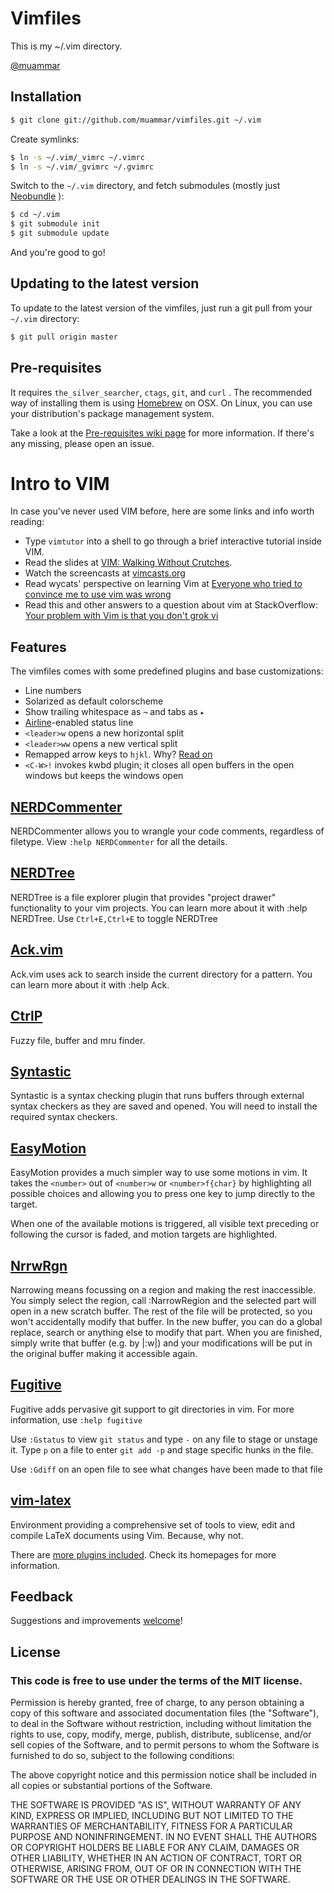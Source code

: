 # Vimfiles

This is my ~/.vim directory.

[@muammar](http://twitter.com/muammar)

## Installation

```bash
$ git clone git://github.com/muammar/vimfiles.git ~/.vim
```

Create symlinks:

```bash
$ ln -s ~/.vim/_vimrc ~/.vimrc
$ ln -s ~/.vim/_gvimrc ~/.gvimrc
```

Switch to the `~/.vim` directory, and fetch submodules (mostly just [Neobundle] ):

[Neobundle]: https://github.com/Shougo/neobundle.vim

```bash
$ cd ~/.vim
$ git submodule init
$ git submodule update
```

And you're good to go!

## Updating to the latest version

To update to the latest version of the vimfiles, just run a git pull from
your `~/.vim` directory:

```bash
$ git pull origin master
```

## Pre-requisites

It requires `the_silver_searcher`, `ctags`, `git`, and `curl` .
The recommended way of installing them is using
[Homebrew](http://mxcl.github.com/homebrew/) on OSX. On Linux,
you can use your distribution's package management system.

Take a look at the [Pre-requisites wiki
page](https://github.com/gerardo/vimfiles/wiki/Pre-requisites) for more
information. If there's any missing, please open an issue.

# Intro to VIM

In case you've never used VIM before, here are some links and info worth
reading:

* Type `vimtutor` into a shell to go through a brief interactive
  tutorial inside VIM.
* Read the slides at [VIM: Walking Without Crutches](http://walking-without-crutches.heroku.com/#1).
* Watch the screencasts at [vimcasts.org](http://vimcasts.org/)
* Read wycats' perspective on learning Vim at
  [Everyone who tried to convince me to use vim was wrong](http://yehudakatz.com/2010/07/29/everyone-who-tried-to-convince-me-to-use-vim-was-wrong/)
* Read this and other answers to a question about vim at StackOverflow:
  [Your problem with Vim is that you don't grok vi](http://stackoverflow.com/questions/1218390/what-is-your-most-productive-shortcut-with-vim/1220118#1220118)


## Features

The vimfiles comes with some predefined plugins and  base customizations:

* Line numbers
* Solarized as default colorscheme
* Show trailing whitespace as `¬` and tabs as `▸`
* [Airline]-enabled status line
* `<leader>w` opens a new horizontal split
* `<leader>ww` opens a new vertical split
* Remapped arrow keys to `hjkl`. Why? [Read on](http://www.catonmat.net/blog/why-vim-uses-hjkl-as-arrow-keys/)
* `<C-W>!` invokes kwbd plugin; it closes all open buffers in the open
  windows but keeps the windows open

[Airline]: https://github.com/bling/vim-airline

## [NERDCommenter](http://github.com/scrooloose/nerdcommenter)

NERDCommenter allows you to wrangle your code comments, regardless of
filetype. View `:help NERDCommenter` for all the details.

## [NERDTree](https://github.com/scrooloose/nerdtree)

NERDTree is a file explorer plugin that provides "project drawer"
functionality to your vim projects.  You can learn more about it with
:help NERDTree. Use `Ctrl+E,Ctrl+E` to toggle NERDTree

## [Ack.vim](http://github.com/mileszs/ack.vim)

Ack.vim uses ack to search inside the current directory for a pattern.
You can learn more about it with :help Ack.

## [CtrlP](https://github.com/ctrlpvim/ctrlp.vim)

Fuzzy file, buffer and mru finder.

## [Syntastic](https://github.com/scrooloose/syntastic/)

Syntastic is a syntax checking plugin that runs buffers through external syntax
checkers as they are saved and opened. You will need to install the required
syntax checkers.

## [EasyMotion](https://github.com/Lokaltog/vim-easymotion)

EasyMotion provides a much simpler way to use some motions in vim. It
takes the `<number>` out of `<number>w` or `<number>f{char}` by highlighting
all possible choices and allowing you to press one key to jump directly
to the target.

When one of the available motions is triggered, all visible text
preceding or following the cursor is faded, and motion targets are
highlighted.

## [NrrwRgn](https://github.com/chrisbra/NrrwRgn)

Narrowing means focussing on a region and making the rest inaccessible.
You simply select the region, call :NarrowRegion and the selected part
will open in a new scratch buffer. The rest of the file will be
protected, so you won't accidentally modify that buffer. In the new
buffer, you can do a global replace, search or anything else to modify
that part. When you are finished, simply write that buffer (e.g. by
|:w|) and your modifications will be put in the original buffer making
it accessible again.

## [Fugitive](http://github.com/tpope/vim-fugitive)

Fugitive adds pervasive git support to git directories in vim. For more
information, use `:help fugitive`

Use `:Gstatus` to view `git status` and type `-` on any file to stage or
unstage it. Type `p` on a file to enter `git add -p` and stage specific
hunks in the file.

Use `:Gdiff` on an open file to see what changes have been made to that
file


## [vim-latex](https://github.com/jcf/vim-latex.git)

Environment providing a comprehensive set of tools to view, edit and compile
LaTeX documents using Vim. Because, why not.

There are [more plugins included](https://github.com/muammar/vimfiles/tree/master/_vimrc).
Check its homepages for more information.

## Feedback

Suggestions and improvements [welcome](https://github.com/muammar/vimfiles/issues)!

## License

### This code is free to use under the terms of the MIT license.

Permission is hereby granted, free of charge, to any person obtaining
a copy of this software and associated documentation files (the
"Software"), to deal in the Software without restriction, including
without limitation the rights to use, copy, modify, merge, publish,
distribute, sublicense, and/or sell copies of the Software, and to
permit persons to whom the Software is furnished to do so, subject to
the following conditions:

The above copyright notice and this permission notice shall be included
in all copies or substantial portions of the Software.

THE SOFTWARE IS PROVIDED "AS IS", WITHOUT WARRANTY OF ANY KIND,
EXPRESS OR IMPLIED, INCLUDING BUT NOT LIMITED TO THE WARRANTIES OF
MERCHANTABILITY, FITNESS FOR A PARTICULAR PURPOSE AND NONINFRINGEMENT.
IN NO EVENT SHALL THE AUTHORS OR COPYRIGHT HOLDERS BE LIABLE FOR ANY
CLAIM, DAMAGES OR OTHER LIABILITY, WHETHER IN AN ACTION OF CONTRACT,
TORT OR OTHERWISE, ARISING FROM, OUT OF OR IN CONNECTION WITH THE
SOFTWARE OR THE USE OR OTHER DEALINGS IN THE SOFTWARE.
